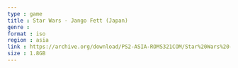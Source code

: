 ```yaml
---
type : game
title : Star Wars - Jango Fett (Japan)
genre : 
format : iso
region : asia
link : https://archive.org/download/PS2-ASIA-ROMS321COM/Star%20Wars%20-%20Jango%20Fett%20%28Japan%29.7z
size : 1.8GB
---
```

